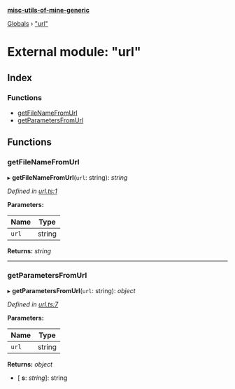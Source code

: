 **[misc-utils-of-mine-generic](../README.md)**

[Globals](../globals.md) › ["url"](_url_.md)

# External module: "url"

## Index

### Functions

* [getFileNameFromUrl](_url_.md#getfilenamefromurl)
* [getParametersFromUrl](_url_.md#getparametersfromurl)

## Functions

###  getFileNameFromUrl

▸ **getFileNameFromUrl**(`url`: string): *string*

*Defined in [url.ts:1](https://github.com/cancerberoSgx/misc-utils-of-mine/blob/8751647/misc-utils-of-mine-generic/src/url.ts#L1)*

**Parameters:**

Name | Type |
------ | ------ |
`url` | string |

**Returns:** *string*

___

###  getParametersFromUrl

▸ **getParametersFromUrl**(`url`: string): *object*

*Defined in [url.ts:7](https://github.com/cancerberoSgx/misc-utils-of-mine/blob/8751647/misc-utils-of-mine-generic/src/url.ts#L7)*

**Parameters:**

Name | Type |
------ | ------ |
`url` | string |

**Returns:** *object*

* \[ **s**: *string*\]: string